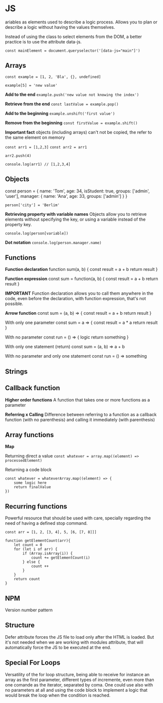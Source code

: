 # JS

ariables as elements used to describe a logic process. Allows you to plan or describe a logic without having the values themselves. 

Instead of using the class to select elements from the DOM, a better practice is to use the attribute data-js.

`const mainElement = document.queryselector('[data-js="main"]')`

## Arrays

`const example = [1, 2, 'Bla', {}, undefined]`

`example[5] = 'new value'`

**Add to the end**
`example.push('new value not knowing the index')`

**Retrieve from the end**
`const lastValue = example.pop()`

**Add to the beginning**
`example.unshift('first value')`

**Remove from the beginning**
`const firstValue = example.shift()`

**Important fact**
objects (including arrays) can't not be copied, the refer to the same element on memory

`const arr1 = [1,2,3]`
`const arr2 = arr1`

`arr2.push(4)`

`console.log(arr1) // [1,2,3,4]`

## Objects

const person = {
	name: 'Tom',
	age: 34,
	isStudent: true,
	groups: ['admin', 'user'],
	manager: {
		name: 'Ana',
		age: 33,
		groups: ['admin']
	}
}

`person['city'] = 'Berlim'`

**Retrieving property with variable names**
Objects allow you to retrieve elements without specifying the key, or using a variable instead of the property key.

`console.log(person[variable])`

**Dot notation**
`console.log(person.manager.name)`

## Functions

**Function declaration**
function sum(a, b) {
	const result = a + b
	return result
}

**Function expression**
const sum = function(a, b) {
	const result = a + b
	return result
}

**IMPORTANT**
Function declaration allows you to call them anywhere in the code, even before the declaration, with function expression, that's not possible.

**Arrow function**
const sum = (a, b) => {
	const result = a + b
	return result
}

With only one parameter
const sum = a => {
	const result = a * a
	return result
}

With no parameter
const run = () => {
	logic
	return something
}

With only one statement (return)
const sum = (a, b) => a + b

With no parameter and only one statement
const run = () => something

## Strings



## Callback function

**Higher order functions**
A function that takes one or more functions as a parameter

**Referring x Calling**
Difference between referring to a function as a callback function (with no parenthesis) and calling it immediately (with parenthesis)

## Array functions

**Map**

Returning direct a value
`const whatever = array.map((element) => processedElement)`

Returning a code block
```
const whatever = whateverArray.map((element) => {
	some logic here
	return finalValue
})
```


## Recurring functions

Powerful resource that should be used with care, specially regarding the need of having a defined stop command.

```
const arr = [1, 2, [3, 4], 5, [6, [7, 8]]]

function getElementCount(arr){
	let count = 0
	for (let i of arr) {
		if (Array.isArray(i)) {
			count += getElementCount(i)
		} else {
			count ++
		}
	}
	return count
}
```

## NPM

Version number pattern

## Structure

Defer attribute forces the JS file to load only after the HTML is loaded. But it's not needed when we are working with modules attribute, that will automatically force the JS to be executed at the end.

## Special For Loops

Versatility of the for loop structure, being able to receive for instance an array as the first parameter, different types of incremente, even more than one comande as the iterator, separated by coma. One could use also with no parameters at all and using the code block to implement a logic that would break the loop when the condition is reached.